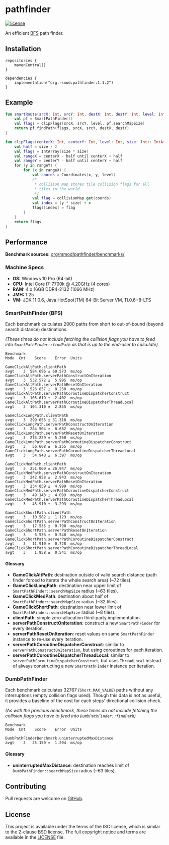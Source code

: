 # pathfinder
[![license][license-badge]][isc]

An efficient [BFS][bfs] path finder.

## Installation

```
repositories {
    mavenCentral()
}

dependencies {
    implementation("org.rsmod:pathfinder:1.1.2")
}
```

## Example

```kotlin
fun smartRoute(srcX: Int, srcY: Int, destX: Int, destY: Int, level: Int): Route {
    val pf = SmartPathFinder()
    val flags = clipFlags(srcX, srcY, level, pf.searchMapSize)
    return pf.findPath(flags, srcX, srcY, destX, destY)
}

fun clipFlags(centerX: Int, centerY: Int, level: Int, size: Int): IntArray {
    val half = size / 2
    val flags = IntArray(size * size)
    val rangeX = centerX - half until centerX + half
    val rangeY = centerY - half until centerY + half
    for (y in rangeY) {
        for (x in rangeX) {
            val coords = Coordinates(x, y, level)
            /*
             * collision map stores tile collision flags for all
             * tiles in the world.
             */
            val flag = collisionMap.get(coords)
            val index = (y * size) + x
            flags[index] = flag
        }
    }
    return flags
}
```

## Performance
**Benchmark sources:** [org/rsmod/pathfinder/benchmarks/][benchmark]

### Machine Specs
- **OS:** Windows 10 Pro (64-bit)
- **CPU:** Intel Core i7-7700k @ 4.20GHz (4 cores)
- **RAM:** 4 x 16GB DDR4-2132 (1066 MHz)
- **JMH:** 1.25
- **VM:** JDK 11.0.6, Java HotSpot(TM) 64-Bit Server VM, 11.0.6+8-LTS

### SmartPathFinder (BFS)
Each benchmark calculates 2000 paths from short to out-of-bound (beyond search distance) destinations.

*(These times do not include fetching the collision flags you have to feed into `SmartPathFinder::findPath` as that is up to the end-user to calculate)*

```
Benchmark                                                           Mode  Cnt    Score    Error  Units

GameClickAltPath.clientPath                                         avgt    3  584.696 ± 60.573  ms/op
GameClickAltPath.serverPathConstructOnIteration                     avgt    3  532.572 ±  5.995  ms/op
GameClickAltPath.serverPathResetOnIteration                         avgt    3  526.857 ±  8.230  ms/op
GameClickAltPath.serverPathCoroutineDispatcherConstruct             avgt    3  105.619 ±  2.402  ms/op
GameClickAltPath.serverPathCoroutineDispatcherThreadLocal           avgt    3  104.310 ±  2.855  ms/op

GameClickLongPath.clientPath                                        avgt    3  299.655 ± 31.318  ms/op
GameClickLongPath.serverPathConstructOnIteration                    avgt    3  284.504 ±  8.682  ms/op
GameClickLongPath.serverPathResetOnIteration                        avgt    3  273.229 ±  5.260  ms/op
GameClickLongPath.serverPathCoroutineDispatcherConstruct            avgt    3   56.668 ±  6.255  ms/op
GameClickLongPath.serverPathCoroutineDispatcherThreadLocal          avgt    3   54.948 ±  6.397  ms/op

GameClickMedPath.clientPath                                         avgt    3  251.060 ± 26.947  ms/op
GameClickMedPath.serverPathConstructOnIteration                     avgt    3  242.858 ±  2.943  ms/op
GameClickMedPath.serverPathResetOnIteration                         avgt    3  234.859 ±  4.999  ms/op
GameClickMedPath.serverPathCoroutineDispatcherConstruct             avgt    3   49.143 ±  4.099  ms/op
GameClickMedPath.serverPathCoroutineDispatcherThreadLocal           avgt    3   45.910 ±  3.293  ms/op

GameClickShortPath.clientPath                                       avgt    3   10.582 ±  1.123  ms/op
GameClickShortPath.serverPathConstructOnIteration                   avgt    3   17.535 ±  0.790  ms/op
GameClickShortPath.serverPathResetOnIteration                       avgt    3    6.536 ±  0.540  ms/op
GameClickShortPath.serverPathCoroutineDispatcherConstruct           avgt    3   11.910 ±  0.728  ms/op
GameClickShortPath.serverPathCoroutineDispatcherThreadLocal         avgt    3    1.958 ±  0.541  ms/op
```

#### Glossary
- **GameClickAltPath**: destination outside of valid search distance (path finder forced to iterate the whole search area) (~72 tiles).
- **GameClickLongPath**: destination near upper limit of `SmartPathFinder::searchMapSize` radius (~63 tiles).
- **GameClickMedPath**: destination about half of `SmartPathFinder::searchMapSize` radius (~32 tiles).
- **GameClickShortPath**: destination near lower limit of `SmartPathFinder::searchMapSize` radius (~8 tiles).
- **clientPath**: simple zero-allocation third-party implementation.
- **serverPathConstructOnIteration**: construct a new `SmartPathFinder` for every iteration.
- **serverPathResetOnIteration**: reset values on same `SmartPathFinder` instance to re-use every iteration.
- **serverPathCoroutineDispatcherConstruct**: similar to `serverPathConstructOnIteration`, but using coroutines for each iteration.
- **serverPathCoroutineDispatcherThreadLocal**: similar to `serverPathCoroutineDispatcherConstruct`, but uses `ThreadLocal` instead of always constructing a new `SmartPathFinder` instance per iteration.

### DumbPathFinder
Each benchmark calculates 32767 (`Short.MAX_VALUE`) paths without any interruptions (empty collision flags used).
Though this data is not as useful, it provides a baseline of the cost for each steps' directional collision check.

*(As with the previous benchmark, these times do not include fetching the collision flags you have to feed into `DumbPathFinder::findPath`)*

```
Benchmark                                                           Mode  Cnt    Score    Error  Units

DumbPathFinderBenchmark.uninterruptedMaxDistance                    avgt    3   25.150 ±  1.204  ms/op
```

#### Glossary
- **uninterruptedMaxDistance**: destination reaches limit of `DumbPathFinder::searchMapSize` radius (~63 tiles).

## Contributing
Pull requests are welcome on [GitHub][github].

## License
This project is available under the terms of the ISC license, which is similar to the 2-clause BSD license. The full copyright notice and terms are available in the [LICENSE][license] file.

[isc]: https://opensource.org/licenses/ISC
[license]: https://github.com/rsmod/pathfinder/blob/master/LICENSE.md
[license-badge]: https://img.shields.io/badge/license-ISC-informational
[bfs]: https://en.wikipedia.org/wiki/Breadth-first_search
[github]: https://github.com/rsmod/pathfinder
[benchmark]: https://github.com/rsmod/pathfinder/blob/master/src/jmh/kotlin/org/rsmod/pathfinder/benchmarks
